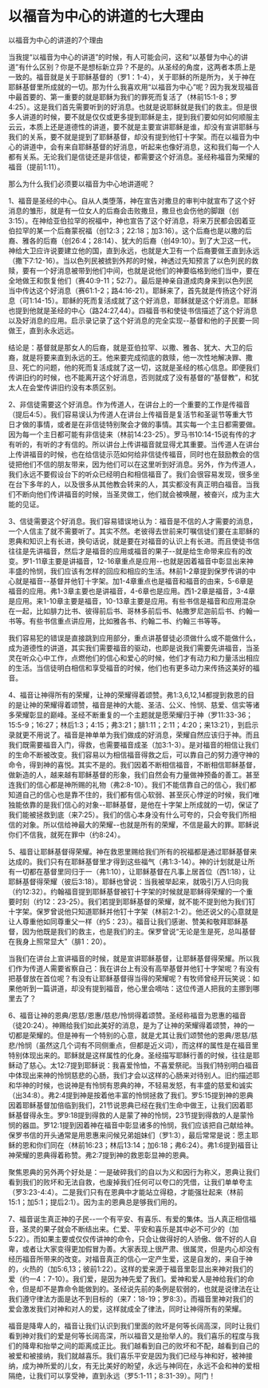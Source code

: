 # 以福音为中心的讲道的七大理由



<p>以福音为中心的讲道的7个理由</p>

<p>当我提“以福音为中心的讲道”的时候，有人可能会问，这和“以基督为中心的讲道”有什么区别？你是不是想标新立异？不是的。从圣经的角度，这两者本质上是一致的。福音就是关于耶稣基督的（罗1：1-4），关于耶稣的所是所为，关于神在耶稣基督里所成就的一切。那为什么我喜欢用“以福音为中心”呢？因为我发现福音中最首要的、第一重要的就是耶稣为我们的罪死而复活了（林前15:1-8；罗4:25）。这是我们首先需要听到的好消息。也就是说耶稣就是我们的救主。但是很多人讲道的时候，要不就是仅仅或更多提到耶稣是主，提到我们要如何如何顺服主云云，本质上还是道德性的讲道，要不就是主要宣讲耶稣是谁，却没有宣讲耶稣与我们的关系，要不就是提到了耶稣基督，却没有提到他钉十字架。而在以福音为中心的讲道中，会有来自耶稣基督的好消息，听起来也像好消息，这和我们每一个人都有关系。无论我们是信徒还是非信徒，都需要这个好消息。圣经称福音为荣耀的福音（提前1:11）。</p>

<p>那么为什么我们必须要以福音为中心地讲道呢？</p>

<p>1、福音是圣经的中心。自从人类堕落，神在宣告对撒旦的审判中就宣布了这个好消息的雏形，就是有一位女人的后裔会击败撒旦，撒旦也会伤他的脚跟（创3:15）。在神给亚伯拉罕的祝福中，神也宣告了这个好消息，将来万民都会因着亚伯拉罕的某一个后裔蒙祝福（创12:3；22:18；加3:16）。这个后裔也是以撒的后裔、雅各的后裔（创26:4；28:14）、犹大的后裔（创49:10）。到了大卫这一代，神给大卫应许说要建立他的国，直到永远，也就是大卫有一个后裔要做王直到永远（撒下7:12-16）。当以色列民被掳到外邦的时候，神透过先知预言了以色列民的救赎，要有一个好消息被带到他们中间，也就是说他们的神要临格到他们当中，要在全地做王和恢复他们（赛40:9-11；52:7）。最后是神亲自道成肉身来到以色列民当中传达这个好消息（赛61:1-2；路4:16-21）。耶稣来了，首先就是传扬这个好消息（可1:14-15）。耶稣的死而复活成就了这个好消息，耶稣就是这个好消息。耶稣也提到他就是圣经的中心（路24:27,44）。四福音书和使徒书信描述了这个好消息以及好消息的应用。启示录记录了这个好消息的完全实现--基督和他的子民要一同做王，直到永永远远。</p>

<p>结论是：基督就是那女人的后裔，就是亚伯拉罕、以撒、雅各、犹大、大卫的后裔，就是将要来直到永远的王。他来要完成彻底的救赎，他一次性地解决罪、撒旦、死亡的问题，他的死而复活成就了这一切，这就是圣经的核心信息。即便我们传讲旧约的时候，也不能离开这个好消息，否则就成了没有基督的“基督教”，和犹太人在会堂传讲旧约没有本质区别。</p>

<p>2、非信徒需要这个好消息。作为传道人，在讲台上的一个重要的工作是传福音（提后4:5）。我们容易误认为传道人在讲台上传福音是复活节和圣诞节等重大节日才做的事情，或者是在非信徒特别聚会才做的事情。其实每一个主日都需要做。因为每一个主日都可能有非信徒来（林前14:23-25）。罗马书10:14-15说有传的才有听的，有听的才有信的。所以讲台上传讲福音就显得尤其重要。当传道人在讲台上传讲福音的时候，也在给信徒示范如何给非信徒传福音，同时也在鼓励教会的信徒把他们不信的朋友带来，因为他们可以在这里听到好消息。另外，作为传道人，我们永远不要假设台下的听众已经明白和相信福音了。我们会很容易发现，很多坐在台下多年的人，以及很多从其他教会转来的人，其实都没有真正明白福音。当我们不断向他们传讲福音的时候，当圣灵做工，他们就会被唤醒，被奋兴，成为主大能的见证。</p>

<p>3、信徒需要这个好消息。我们容易错误地认为：福音是不信的人才需要的消息，一个人信主了就不需要听了。其实不然。老彼得去世前来叮嘱信徒们要在主耶稣的恩典和知识上有长进，换句话说，就是要在对福音的认识上有长进。而且使徒书信往往是先讲福音，然后才是福音的应用或福音的果子--就是给生命带来应有的改变。罗1-11章主要是讲福音，12-16章重点是应用--也就是因着福音中彰显出来神丰盛的怜悯，我们应该有怎样的回应和相应的生活。林前1-2章提到保罗传讲的中心就是福音--基督并他钉十字架。加1-4章重点也是福音和福音的由来，5-6章是福音的应用。弗1-3章主要也是讲福音，4-6章也是应用。西1-2章是福音，3-4章是应用。来1-10章主要是福音，10-13章主要是应用。有些书信是福音和应用混杂在一起，比如腓力比书、彼得前后书、哥林多前后书、帖撒罗尼迦前后书、约翰一书等。有些书信重点讲应用，比如雅各书、约翰二书、约翰三书等等。</p>

<p>我们容易犯的错误是直接跳到应用部分，重点讲基督徒必须做什么或不能做什么，成为道德性的讲道，其实我们需要福音的驱动，也即是说我们需要先讲福音，当圣灵在听众心中工作，点燃他们的信心和爱心的时候，他们才有动力和力量活出相应的生活。当信徒明白相信和享受福音的时候，他们也有更多动力来传扬这美好的福音。</p>

<p>4、福音让神得所有的荣耀，让神的荣耀得着颂赞。弗1:3,6,12,14都提到救恩的目的是让神的荣耀得着颂赞，福音是神的大能、圣洁、公义、怜悯、慈爱、信实等诸多荣耀彰显的巅峰。圣经不断重复的一个主题就是愿荣耀归于神（罗11:33-36；15:5-9；16:27；林后1:3；4:15；弗3:21；腓1:11；2:11；4:20；来13:21），到启示录就更不用说了。福音是神单单为我们做成的好消息，荣耀自然应该归于神。而且我们既需要福音入门，得救，也需要福音成圣（加3:1-3）。是对福音的相信让我们的生命不断被改变。我们容易以为相信福音得救之后，可以靠自己的努力遵守神的命令，得到神的喜悦。其实不是的。我们因着不断相信福音，不断相信耶稣基督，做新造的人，越来越有耶稣基督的形象，我们自然会有力量做神预备的善工。甚至连我们的信心都是神所赐的礼物（弗2:8-10）。我们不能信靠自己的信心，我们都知道自己的信心也是靠不住的，我们都有信心软弱、甚至灰心悖逆的时候，我们唯独能依靠的是我们信心的对象--耶稣基督，是他在十字架上所成就的一切，保证了我们能被拯救到底（来7:25）。我们的信心本身没有什么可夸的，只会夸我们所相信的对象。所以信给神最大的荣耀--也就是所有的荣耀，不信是最大的罪。耶稣说你们不信我，就死在罪中（约8:24）。</p>

<p>5、福音让耶稣基督得荣耀。神在救恩里赐给我们所有的祝福都是通过耶稣基督来达成的。我们只有在耶稣基督里才得到这些福气（弗1:3-14）。神的计划就是让所有一切都在基督里同归于一（弗1:10），让耶稣基督在凡事上居首位（西1:18），让耶稣基督得荣耀（彼后3:18）。耶稣也曾说：当我被举起来，就吸引万人归向我（约12:32）。约翰福音提到耶稣基督被钉十字架的时候就是耶稣得荣耀的一个重要时刻（约12：23-25）。我们若提到耶稣基督的荣耀，就不能不提到他为我们钉十字架。保罗曾说他只知道耶稣并他钉十字架（林前2:1-2）。他还说父的心意就是让人尊重他如同尊重父一样（约5：23）。福音让我们感谢、赞美和敬拜耶稣基督，因为他既是我们的救主，也是我们的主。保罗曾说“无论是生是死，总叫基督在我身上照常显大”（腓1：20）。</p>

<p>当我们在讲台上宣讲福音的时候，就是宣讲耶稣基督，让耶稣基督得荣耀。所以我们作为传道人需要省察自己：我在讲台上有没有高举基督并他钉十字架呢？有没有把基督放在首位呢？有没有让耶稣基督得当得的荣耀呢？有牧师曾经开玩笑说：如果他听到一篇讲道，却没有提到福音，他心里会嘀咕：这位传道人把我的主挪到哪里去了？</p>

<p>6、福音让神的恩典/恩慈/恩惠/慈悲/怜悯得着颂赞。圣经称福音为恩惠的福音（徒20:24）。神赐给我们如此美好的消息，是为了让神的荣耀得着颂赞，神的一切都是荣耀的。但是神有一个特别的心意，就是尤其让我们颂赞他的恩典/恩慈/慈悲/怜悯（虽然这几个词有不同侧重点，但都是近义词），而这样的属性是在福音里特别体现出来的。耶稣就是这样属性的化身。圣经描写耶稣行善的时候，往往是耶稣动了慈心。太12:7提到耶稣说：我喜爱怜恤，不喜爱祭祀。当我们特别明白福音中体现出来神的怜悯慈悲的心肠，我们才会以这样的心肠来对待别人。旧约描述耶和华神的时候，也说神是有怜悯有恩典的神，不轻易发怒，有丰盛的慈爱和诚实（出34:8）。弗2:4提到神是按着他丰富的怜悯拯救了我们。罗5:15提到神的恩典因着耶稣基督加倍临到我们，21节说恩典已经在我们生命中做王，让我们因着耶稣基督得永生。罗9:18提到得救的人是蒙了神的怜悯，23节提到得救的人是蒙怜悯的器皿。罗12:1提到因着神在福音中彰显诸多的怜悯，我们应该把自己献给神。保罗书信的开头通常是用恩惠来问候兄弟姐妹们（罗1:3），最后常常是说：愿主耶稣的恩和你们同在（林前16:23；林后13:14；加6:18；弗6:24）。弗1:6提到福音让神荣耀的恩典得着称赞。弗2:7提到神的救恩彰显神的恩典。</p>

<p>聚焦恩典的另外两个好处是：一是破碎我们的自以为义和因行为称义，恩典让我们看到我们的败坏和无法自救，也废掉我们任何可以夸口的凭借，让我们单单夸主（罗3:23-4:4）。二是我们只有在恩典中才能站立得稳，才能强壮起来（林前15:1；加5:1；提后2:1）。因为主的恩典总是够我们用的。</p>

<p>7、福音诞生真正神的子民--一个有平安、有喜乐、有爱的集体。当人真正相信福音，圣灵的果子就会不断结出来。仁爱、平安和喜乐是其中必不可少的（加5:22）。而如果主要或仅仅传讲神的命令，只会让做得好的人骄傲、做不好的人自卑，或者让大家变得更加假冒为善。大家表现上很严肃、很属灵，但是内心却没有经历福音所带来的改变。对福音真正的信心一定产生爱，这是自发的，来自于神的，火热的（加5:6,13；彼前1:22）。这样的爱来源于福音里彰显出来神对我们的爱（约一4：7-10）。我们爱，是因为神先爱了我们。爱神和爱人是神给我们的命令，但是却不是靠命令能做到的。圣经说先前的条例是软弱的，也就是说律法在让我们遵守律法方面是达不到目标的（来7：18-19；罗8:3）。而福音里神对我们的爱会激发我们对神和对人的爱，这样就成全了律法，同时让神得所有的荣耀。</p>

<p>福音是降卑人的，福音让我们认识到我们里面的败坏是何等长阔高深，同时让我们看到神对我们的爱是何等长阔高深，所以福音又是抬举人的。我们喜乐的程度与我们的降卑和抬举之间的距离成正比。我们越看到自己的败坏和不配，越看到自己的被爱和被接纳，我们就越喜乐。我们喜乐平安是因为我们已经与神和好，被神接纳，成为神所爱的儿女，有无比美好的盼望，永远与神同在，永远不会和神的爱相隔绝，让我们可以享受神，直到永远（罗5:1-11；8:31-39）。阿门！<br />
&nbsp;</p>